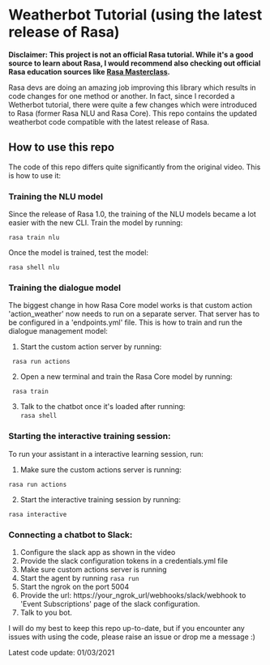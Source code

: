 # Weatherbot Tutorial (using the latest release of Rasa)

**Disclaimer: This project is not an official Rasa tutorial. 
While it's a good source to learn about Rasa, I would recommend
also checking out official Rasa education sources like 
[Rasa Masterclass](https://www.youtube.com/playlist?list=PL75e0qA87dlHQny7z43NduZHPo6qd-cRc).**


Rasa devs are doing an amazing job improving this library which results in code changes for one method or another. In fact, since I recorded a Wetherbot tutorial,
there were quite a few changes which were introduced to Rasa (former Rasa NLU and Rasa Core). This repo contains the updated weatherbot code compatible with the latest release of Rasa.

## How to use this repo

The code of this repo differs quite significantly from the original video. This is how to use it:

### Training the NLU model

Since the release of Rasa 1.0, the training of the NLU models became a lot easier with the new CLI. Train the model by running:  

```rasa train nlu ```

Once the model is trained, test the model:

```rasa shell nlu```


### Training the dialogue model

The biggest change in how Rasa Core model works is that custom action 'action_weather' now needs to run on a separate server. That server has to be configured in a 'endpoints.yml' file.  This is how to train and run the dialogue management model:  
1. Start the custom action server by running:  

``` rasa run actions```  

2. Open a new terminal and train the Rasa Core model by running:  

``` rasa train```  
 
3. Talk to the chatbot once it's loaded after running:  
```rasa shell```  


### Starting the interactive training session:

To run your assistant in a interactive learning session, run:
1. Make sure the custom actions server is running:  

```rasa run actions```  

2. Start the interactive training session by running:  

```rasa interactive```  

### Connecting a chatbot to Slack:
1. Configure the slack app as shown in the video  
2. Provide the slack configuration tokens in a credentials.yml file  
3. Make sure custom actions server is running  
4. Start the agent by running `rasa run`
5. Start the ngrok on the port 5004  
6. Provide the url: https://your_ngrok_url/webhooks/slack/webhook to 'Event Subscriptions' page of the slack configuration.  
7. Talk to you bot.  

I will do my best to keep this repo up-to-date, but if you encounter any issues with using the code, please raise an issue or drop me a message :)

Latest code update: 01/03/2021





